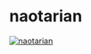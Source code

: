 # naotarian
<p align="left"> 
  <a href="https://github.com/naotarian/naotarian/">
    <img src="https://komarev.com/ghpvc/?username=naotarian" alt="naotarian" />
  </a>
</p>
